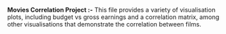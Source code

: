 **Movies Correlation Project :-**
This file provides a variety of visualisation plots, including budget vs gross earnings and a correlation matrix, among other visualisations that demonstrate the correlation between films.
